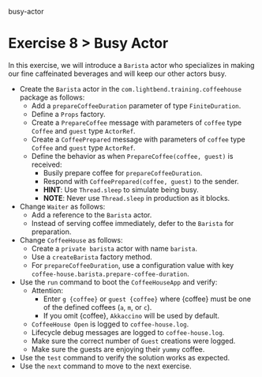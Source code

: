 busy-actor

# Exercise 8 > Busy Actor

In this exercise, we will introduce a `Barista` actor who specializes in making our fine caffeinated beverages and will keep our other actors busy.

- Create the `Barista` actor in the `com.lightbend.training.coffeehouse` package as follows:
    - Add a `prepareCoffeeDuration` parameter of type `FiniteDuration`.
    - Define a `Props` factory.
    - Create a `PrepareCoffee` message with parameters of `coffee` type `Coffee` and `guest` type `ActorRef`.
    - Create a `CoffeePrepared` message with parameters of `coffee` type `Coffee` and `guest` type `ActorRef`.
    - Define the behavior as when `PrepareCoffee(coffee, guest)` is received:
        - Busily prepare coffee for `prepareCoffeeDuration`.
        - Respond with `CoffeePrepared(coffee, guest)` to the sender.
        - **HINT**: Use `Thread.sleep` to simulate being busy.
        - **NOTE**: Never use `Thread.sleep` in production as it blocks.        
- Change `Waiter` as follows:
    - Add a reference to the `Barista` actor.
    - Instead of serving coffee immediately, defer to the `Barista` for preparation.
- Change `CoffeeHouse` as follows:
    - Create a `private barista` actor with name `barista`.
    - Use a `createBarista` factory method.
    - For `prepareCoffeeDuration`, use a configuration value with key `coffee-house.barista.prepare-coffee-duration`.
- Use the `run` command to boot the `CoffeeHouseApp` and verify:
    - Attention:
        - Enter `g {coffee}` or `guest {coffee}` where {coffee} must be one of the defined coffees (`a`, `m`, or `c`).
        - If you omit {coffee}, `Akkaccino` will be used by default.
    - `CoffeeHouse Open` is logged to `coffee-house.log`.
    - Lifecycle debug messages are logged to `coffee-house.log`.
    - Make sure the correct number of `Guest` creations were logged.
    - Make sure the guests are enjoying their `yummy` coffee.
- Use the `test` command to verify the solution works as expected.
- Use the `next` command to move to the next exercise.